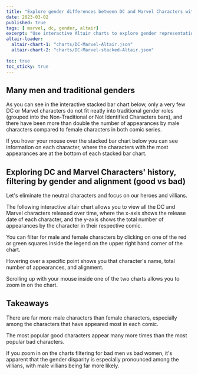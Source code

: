 ```yaml
---
title: "Explore gender differences between DC and Marvel Characters with Altair"
date: 2023-03-02
published: true
tags: [ marvel, dc, gender, altair]
excerpt: "Use interactive Altair charts to explore gender representation in DC and Marvel comics"
altair-loader:
  altair-chart-1: "charts/DC-Marvel-Altair.json"
  altair-chart-2: "charts/DC-Marvel-stacked-Altair.json"
  
toc: true
toc_sticky: true
---
```


## Many men and traditional genders

As you can see in the interactive stacked bar chart below, only a very few DC or Marvel characters do not fit neatly into 
traditional gender roles (grouped into the Non-Traditional or Not Identified Characters bars), and there have been more than 
double the number of appearances by male characters compared to female characters in both comic series.

If you hover your mouse over the stacked bar chart below you can see information on each character, where the characters with
the most appearances are at the bottom of each stacked bar chart.

<div id="altair-chart-2"></div>

## Exploring DC and Marvel Characters' history, filtering by gender and alignment (good vs bad)

Let's eliminate the neutral characters and focus on our heroes and villians.

The following interactive altair chart allows you to view all the DC and Marvel characters released over time, where the x-axis
shows the release date of each character, and the y-axis shows the total number of appearances by the character in their 
respective comic. 

You can filter for male and female characters by clicking on one of the red or green squares inside the legend on the upper right
hand corner of the chart. 

Hovering over a specific point shows you that character's name, total number of appearances, and alignment.

Scrolling up with your mouse inside one of the two charts allows you to zoom in on the chart.

<div id="altair-chart-1"></div>
 
## Takeaways

There are far more male characters than female characters, especially among the characters that have appeared most in each comic.

The most popular good characters appear many more times than the most popular bad characters.

If you zoom in on the charts filtering for bad men vs bad women, it's apparent that the gender disparity is especially pronounced 
among the villians, with male villians being far more likely.




